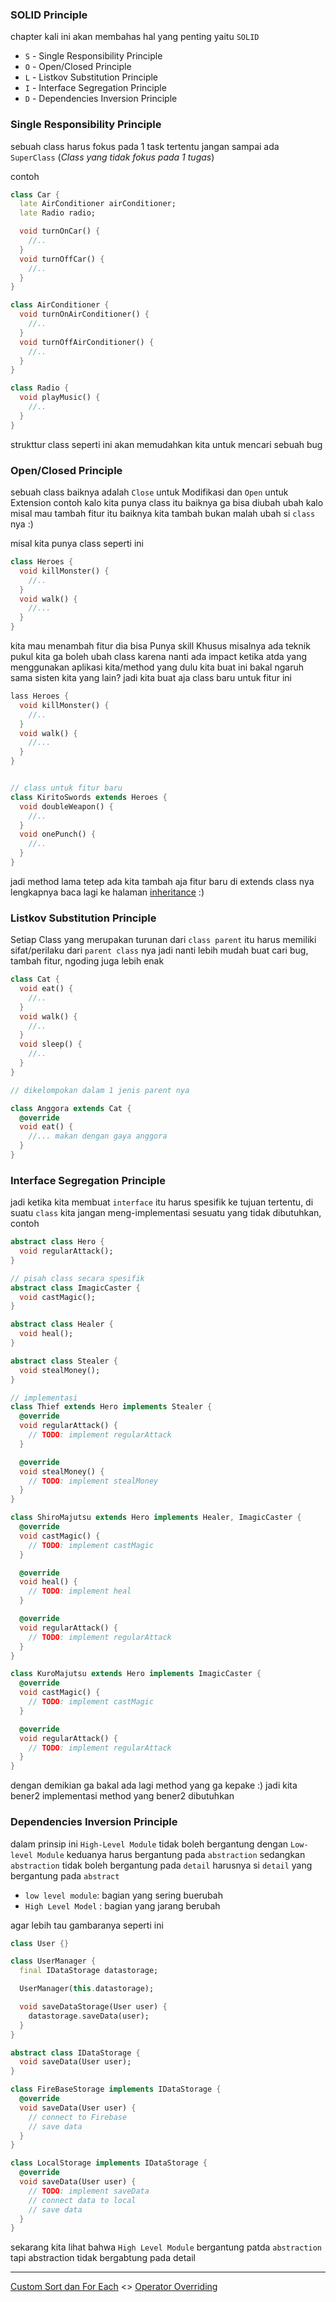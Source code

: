 ### SOLID Principle

chapter kali ini akan membahas hal yang penting yaitu `SOLID`

* `S` - Single Responsibility Principle
* `O` - Open/Closed Principle
* `L` - Listkov Substitution Principle
* `I` - Interface Segregation Principle
* `D` - Dependencies Inversion Principle

### Single Responsibility Principle

sebuah class harus fokus pada 1 task tertentu jangan sampai ada `SuperClass` (*Class yang tidak fokus pada 1 tugas*)

contoh

```dart
class Car {
  late AirConditioner airConditioner;
  late Radio radio;

  void turnOnCar() {
    //..
  }
  void turnOffCar() {
    //..
  }
}

class AirConditioner {
  void turnOnAirConditioner() {
    //..
  }
  void turnOffAirConditioner() {
    //..
  }
}

class Radio {
  void playMusic() {
    //..
  }
}
```

strukttur class seperti ini akan memudahkan kita untuk mencari sebuah bug

### Open/Closed Principle

sebuah class baiknya adalah `Close` untuk Modifikasi dan `Open` untuk Extension contoh
kalo kita punya class itu baiknya ga bisa diubah ubah kalo misal mau tambah fitur itu baiknya kita tambah bukan malah ubah si `class` nya :)

misal kita punya class seperti ini

```dart
class Heroes {
  void killMonster() {
    //..
  }
  void walk() {
    //...
  }
}

```

kita mau menambah fitur dia bisa Punya skill Khusus misalnya ada teknik pukul kita ga boleh ubah class
karena nanti ada impact ketika atda yang menggunakan aplikasi kita/method yang dulu kita buat
ini bakal ngaruh sama sisten kita yang lain? jadi kita buat aja class baru untuk fitur ini

```dart
lass Heroes {
  void killMonster() {
    //..
  }
  void walk() {
    //...
  }
}


// class untuk fitur baru
class KiritoSwords extends Heroes {
  void doubleWeapon() {
    //..
  }
  void onePunch() {
    //..
  }
}
```

jadi method lama tetep ada kita tambah aja fitur baru di extends class nya lengkapnya baca lagi ke halaman [inheritance](../inherit/README.md) :)

### Listkov Substitution Principle

Setiap Class yang merupakan turunan dari `class parent` itu harus memiliki sifat/perilaku dari `parent class` nya jadi nanti lebih  mudah buat cari bug, tambah fitur, ngoding juga lebih enak

```dart
class Cat {
  void eat() {
    //..
  }
  void walk() {
    //..
  }
  void sleep() {
    //..
  }
}

// dikelompokan dalam 1 jenis parent nya

class Anggora extends Cat {
  @override
  void eat() {
    //... makan dengan gaya anggora
  }
}
```

### Interface Segregation Principle

jadi ketika kita membuat `interface` itu harus spesifik ke tujuan tertentu, di suatu `class` kita jangan meng-implementasi
sesuatu yang tidak dibutuhkan, contoh


```dart
abstract class Hero {
  void regularAttack();
}

// pisah class secara spesifik
abstract class ImagicCaster {
  void castMagic();
}

abstract class Healer {
  void heal();
}

abstract class Stealer {
  void stealMoney();
}

// implementasi
class Thief extends Hero implements Stealer {
  @override
  void regularAttack() {
    // TODO: implement regularAttack
  }

  @override
  void stealMoney() {
    // TODO: implement stealMoney
  }
}

class ShiroMajutsu extends Hero implements Healer, ImagicCaster {
  @override
  void castMagic() {
    // TODO: implement castMagic
  }

  @override
  void heal() {
    // TODO: implement heal
  }

  @override
  void regularAttack() {
    // TODO: implement regularAttack
  }
}

class KuroMajutsu extends Hero implements ImagicCaster {
  @override
  void castMagic() {
    // TODO: implement castMagic
  }

  @override
  void regularAttack() {
    // TODO: implement regularAttack
  }
}
```

dengan demikian ga bakal ada lagi method yang ga kepake :) jadi kita bener2 implementasi method yang bener2 dibutuhkan

### Dependencies Inversion Principle

dalam prinsip ini `High-Level Module` tidak boleh bergantung dengan `Low-level Module` keduanya harus bergantung pada `abstraction`
sedangkan `abstraction` tidak boleh bergantung pada `detail` harusnya si `detail` yang bergantung pada `abstract`

* `low level module`: bagian yang sering buerubah
* `High Level Model` : bagian yang jarang berubah

agar lebih tau gambaranya seperti ini

```dart
class User {}

class UserManager {
  final IDataStorage datastorage;

  UserManager(this.datastorage);

  void saveDataStorage(User user) {
    datastorage.saveData(user);
  }
}

abstract class IDataStorage {
  void saveData(User user);
}

class FireBaseStorage implements IDataStorage {
  @override
  void saveData(User user) {
    // connect to Firebase
    // save data
  }
}

class LocalStorage implements IDataStorage {
  @override
  void saveData(User user) {
    // TODO: implement saveData
    // connect data to local
    // save data
  }
}
```

sekarang kita lihat bahwa `High Level Module` bergantung patda `abstraction` tapi abstraction tidak bergabtung pada detail

---

[Custom Sort dan For Each](../custom_sort/README.md) <> [Operator Overriding](../operator_overriding/README.md)